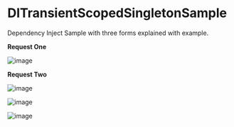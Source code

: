# DITransientScopedSingletonSample
Dependency Inject Sample with three forms explained with example.

**Request One**

![image](https://user-images.githubusercontent.com/4524097/150701953-caed6521-0057-480b-b1ad-c981f61f0f5f.png)

**Request Two**

![image](https://user-images.githubusercontent.com/4524097/150701972-b5cd0b12-994b-49a5-b6c1-fb8160208d6c.png)


![image](https://user-images.githubusercontent.com/4524097/150702085-6de387f7-81be-468d-af42-5ce4a0675b3a.png)


![image](https://user-images.githubusercontent.com/4524097/150702119-027ac2eb-c846-4aaf-8818-48d5a14b4b5d.png)


